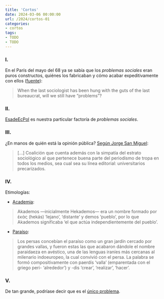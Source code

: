 ```yaml
---
title: 'Cortos'
date: 2024-03-06 00:00:00
url: /2024/cortos-01
categories:
- cortos
tags:
- TODO
- TODO
---
```


### I.

En el París del mayo del 68 ya se sabía que los _problemas sociales_ eran puros constructos, quiénes los fabricaban y cómo acabar expeditivamente con ellos ([fuente](https://dynomight.net/shorts-4/)):

> When the last sociologist has been hung with the guts of the last bureaucrat, will we still have “problems”?

### II.

[EsadeEcPol](https://elpais.com/educacion/2024-03-04/del-pupitre-al-puesto-de-trabajo-asi-van-alejando-las-matematicas-a-las-ninas-de-mejores-empleos.html) es nuestra particular factoría de _problemas sociales_.

### III.

¿En manos de quién está la opinión pública? [Según Jorge San Miguel](https://theobjective.com/elsubjetivo/opinion/2022-10-11/estados-excepcion/):

> [...] Coalición que cuenta además con la simpatía del estrato sociológico al que pertenece buena parte del periodismo de tropa en todos los medios, sea cual sea su línea editorial: universitarios precarizados.

### IV.

Etimologías:

- [Academia](https://www.elcastellano.org/envios/2024-02-09-000000):

> Akademos —inicialmente Hekademos— era un nombre formado por έκάς (hekás) ‘lejano’, ‘distante’ y demos ‘pueblo’, por lo que Akademos significaba ‘el que actúa independientemente del pueblo’.

- [Paraíso](https://www.elcastellano.org/envios/2024-02-28-000000):

> Los persas concebían el paraíso como un gran jardín cercado por grandes vallas, y fueron estas las que acabaron dándole el nombre paraidaeza en avéstico, una de las lenguas iraníes más cercanas al milenario indoeuropeo, la cual convivió con el persa. La palabra se formó compositivamente con paerdís ‘valla’ (emparentada con el griego peri- ‘alrededor’) y -dis ‘crear’, ‘realizar’, ‘hacer’.

### V.

De tan grande, podríase decir que es el [único problema](https://www.epdata.es/datos/nacimientos-muertes-estadisticas-graficos-datos-ine/67/espana/106).

